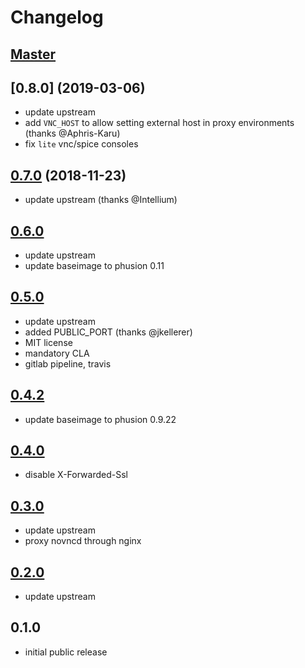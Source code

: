 # Changelog

## [Master]

## [0.8.0] (2019-03-06)

- update upstream
- add `VNC_HOST` to allow setting external host in proxy environments (thanks @Aphris-Karu)
- fix `lite` vnc/spice consoles

## [0.7.0] (2018-11-23)

- update upstream (thanks @Intellium)

## [0.6.0]

- update upstream
- update baseimage to phusion 0.11

## [0.5.0]

- update upstream
- added PUBLIC_PORT (thanks @jkellerer)
- MIT license
- mandatory CLA
- gitlab pipeline, travis

## [0.4.2]

- update baseimage to phusion 0.9.22

## [0.4.0]

- disable X-Forwarded-Ssl

## [0.3.0]

- update upstream
- proxy novncd through nginx

## [0.2.0]

- update upstream

## 0.1.0

- initial public release

[Master]: https://github.com/mplx/docker-webvirtcloud/compare/0.7.0...HEAD
[0.7.0]: https://github.com/mplx/docker-webvirtcloud/compare/0.6.0...0.7.0
[0.6.0]: https://github.com/mplx/docker-webvirtcloud/compare/0.5.0...0.6.0
[0.5.0]: https://github.com/mplx/docker-webvirtcloud/compare/0.4.2...0.5.0
[0.4.2]: https://github.com/mplx/docker-webvirtcloud/compare/0.4.0...0.4.2
[0.4.0]: https://github.com/mplx/docker-webvirtcloud/compare/0.3.0...0.4.0
[0.3.0]: https://github.com/mplx/docker-webvirtcloud/compare/0.2.0...0.3.0
[0.2.0]: https://github.com/mplx/docker-webvirtcloud/compare/0.1.0...0.2.0
